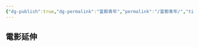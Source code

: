 ```yaml
---
{"dg-publish":true,"dg-permalink":"富都青年","permalink":"/富都青年/","title":"富都青年","tags":["🎬Movie"],"created":"2025-05-12T17:51:25.000+08:00","updated":"2025-06-24T05:04:23.000+08:00"}
---
```







## 電影延伸


